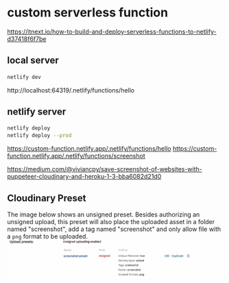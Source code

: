 # custom serverless function

https://itnext.io/how-to-build-and-deploy-serverless-functions-to-netlify-d37418f6f7be


## local server
```bash
netlify dev
```

http://localhost:64319/.netlify/functions/hello


## netlify server

```bash
netlify deploy 
netlify deploy --prod
```

https://custom-function.netlify.app/.netlify/functions/hello
https://custom-function.netlify.app/.netlify/functions/screenshot

https://medium.com/@viviancpy/save-screenshot-of-websites-with-puppeteer-cloudinary-and-heroku-1-3-bba6082d21d0

## Cloudinary Preset

The image below shows an unsigned preset.  Besides authorizing an unsigned upload, this preset will also place the uploaded asset in a folder named "screenshot", add a tag named "screenshot" and only allow file with a `png` format to be uploaded.
![Cloudinary unsigned preset](./preset.jpg)